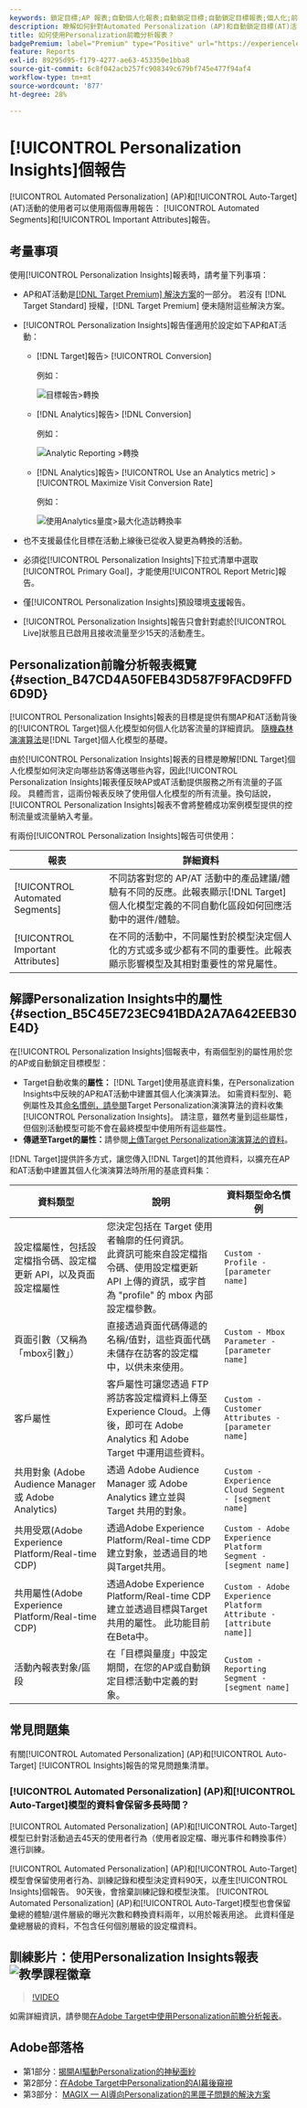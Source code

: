 ```yaml
---
keywords: 鎖定目標;AP 報表;自動個人化報表;自動鎖定目標;自動鎖定目標報表;個人化;前瞻分析;自動化區段;faq;常見問題集;重要屬性
description: 瞭解如何針對Automated Personalization (AP)和自動鎖定目標(AT)活動使用專用報表 — 自動化區段和重要屬性。
title: 如何使用Personalization前瞻分析報表？
badgePremium: label="Premium" type="Positive" url="https://experienceleague.adobe.com/docs/target/using/introduction/intro.html?lang=zh-Hant#premium newtab=true" tooltip="檢視Target Premium包含的內容。"
feature: Reports
exl-id: 89295d95-f179-4277-ae63-453350e1bba8
source-git-commit: 6c8f042acb257fc908349c679bf745e477f94af4
workflow-type: tm+mt
source-wordcount: '877'
ht-degree: 28%

---
```


# [!UICONTROL Personalization Insights]個報告

[!UICONTROL Automated Personalization] (AP)和[!UICONTROL Auto-Target] (AT)活動的使用者可以使用兩個專用報告： [!UICONTROL Automated Segments]和[!UICONTROL Important Attributes]報告。

## 考量事項

使用[!UICONTROL Personalization Insights]報表時，請考量下列事項：

* AP和AT活動是[[!DNL Target Premium] 解決方案](/help/main/c-intro/intro.md#premium)的一部分。 若沒有 [!DNL Target Standard] 授權，[!DNL Target Premium] 便未隨附這些解決方案。

* [!UICONTROL Personalization Insights]報告僅適用於設定如下AP和AT活動：

   * [!DNL Target]報告> [!UICONTROL Conversion]

     例如：

     ![目標報告>轉換](/help/main/c-reports/assets/conversion.png)

   * [!DNL Analytics]報告> [!DNL Conversion]

     例如：

     ![Analytic Reporting >轉換](/help/main/c-reports/assets/analytics-reporting-conversion.png)

   * [!DNL Analytics]報告> [!UICONTROL Use an Analytics metric] > [!UICONTROL Maximize Visit Conversion Rate]

     例如：

     ![使用Analytics量度>最大化造訪轉換率](/help/main/c-reports/assets/maximize-visit-conversion-rate.png)

* 也不支援最佳化目標在活動上線後已從收入變更為轉換的活動。

* 必須從[!UICONTROL Personalization Insights]下拉式清單中選取[!UICONTROL Primary Goal]，才能使用[!UICONTROL Report Metric]報告。

* 僅[!UICONTROL Personalization Insights]預設環境[支援](/help/main/administrating-target/hosts.md)報告。

* [!UICONTROL Personalization Insights]報告只會針對處於[!UICONTROL Live]狀態且已啟用且接收流量至少15天的活動產生。

## Personalization前瞻分析報表概覽 {#section_B47CD4A50FEB43D587F9FACD9FFD6D9D}

[!UICONTROL Personalization Insights]報表的目標是提供有關AP和AT活動背後的[!UICONTROL Target]個人化模型如何個人化訪客流量的詳細資訊。 [隨機森林演演算法](/help/main/c-activities/t-automated-personalization/algo-random-forest.md)是[!DNL Target]個人化模型的基礎。

由於[!UICONTROL Personalization Insights]報表的目標是瞭解[!DNL Target]個人化模型如何決定向哪些訪客傳送哪些內容，因此[!UICONTROL Personalization Insights]報表僅反映AP或AT活動提供服務之所有流量的子區段。 具體而言，這兩份報表反映了使用個人化模型的所有流量。換句話說，[!UICONTROL Personalization Insights]報表不會將整體成功案例模型提供的控制流量或流量納入考量。

有兩份[!UICONTROL Personalization Insights]報告可供使用：

| 報表 | 詳細資料 |
|--- |--- |
| [!UICONTROL Automated Segments] | 不同訪客對您的 AP/AT 活動中的產品建議/體驗有不同的反應。此報表顯示[!DNL Target]個人化模型定義的不同自動化區段如何回應活動中的選件/體驗。 |
| [!UICONTROL Important Attributes] | 在不同的活動中，不同屬性對於模型決定個人化的方式或多或少都有不同的重要性。此報表顯示影響模型及其相對重要性的常見屬性。 |

## 解譯Personalization Insights中的屬性 {#section_B5C45E723EC941BDA2A7A642EEB30E4D}

在[!UICONTROL Personalization Insights]個報表中，有兩個型別的屬性用於您的AP或自動鎖定目標模型：

* Target自動收集的&#x200B;**屬性：** [!DNL Target]使用基底資料集，在Personalization Insights中反映的AP和AT活動中建置其個人化演演算法。 如需資料型別、範例屬性及其[命名慣例，請參閱](/help/main/c-activities/t-automated-personalization/ap-data.md)Target Personalization演演算法的資料收集[!UICONTROL Personalization Insights]。 請注意，雖然考量到這些屬性，但個別活動模型可能不會在最終模型中使用所有這些屬性。
* **傳遞至Target的屬性：**&#x200B;請參閱[上傳Target Personalization演演算法的資料](/help/main/c-activities/t-automated-personalization/uploading-data-for-the-target-personalization-algorithms.md)。

[!DNL Target]提供許多方式，讓您傳入[!DNL Target]的其他資料，以擴充在AP和AT活動中建置其個人化演演算法時所用的基底資料集：

| 資料類型 | 說明 | 資料類型命名慣例 |
|--- |--- |--- |
| 設定檔屬性，包括設定檔指令碼、設定檔更新 API，以及頁面設定檔屬性 | 您決定包括在 Target 使用者輪廓的任何資訊。<br>此資訊可能來自設定檔指令碼、使用設定檔更新 API 上傳的資訊，或字首為 &quot;profile&quot; 的 mbox 內部設定檔參數。 | `Custom - Profile - [parameter name]` |
| 頁面引數（又稱為「mbox引數」） | 直接透過頁面代碼傳遞的名稱/值對，這些頁面代碼未儲存在訪客的設定檔中，以供未來使用。 | `Custom - Mbox Parameter - [parameter name]` |
| 客戶屬性 | 客戶屬性可讓您透過 FTP 將訪客設定檔資料上傳至 Experience Cloud。上傳後，即可在 Adobe Analytics 和 Adobe Target 中運用這些資料。 | `Custom - Customer Attributes - [parameter name]` |
| 共用對象 (Adobe Audience Manager 或 Adobe Analytics) | 透過 Adobe Audience Manager 或 Adobe Analytics 建立並與 Target 共用的對象。 | `Custom - Experience Cloud Segment - [segment name]` |
| 共用受眾(Adobe Experience Platform/Real-time CDP) | 透過Adobe Experience Platform/Real-time CDP建立對象，並透過目的地與Target共用。 | `Custom - Adobe Experience Platform Segment - [segment name]` |
| 共用屬性(Adobe Experience Platform/Real-time CDP) | 透過Adobe Experience Platform/Real-time CDP建立並透過目標與Target共用的屬性。 此功能目前在Beta中。 | `Custom - Adobe Experience Platform Attribute - [attribute name]]` |
| 活動內報表對象/區段 | 在「目標與量度」中設定期間，在您的AP或自動鎖定目標活動中定義的對象。 | `Custom - Reporting Segment - [segment name]` |

## 常見問題集

有關[!UICONTROL Automated Personalization] (AP)和[!UICONTROL Auto-Target] [!UICONTROL Insights]報告的常見問題集清單。

### [!UICONTROL Automated Personalization] (AP)和[!UICONTROL Auto-Target]模型的資料會保留多長時間？

[!UICONTROL Automated Personalization] (AP)和[!UICONTROL Auto-Target]模型已針對活動過去45天的使用者行為（使用者設定檔、曝光事件和轉換事件）進行訓練。

[!UICONTROL Automated Personalization] (AP)和[!UICONTROL Auto-Target]模型會保留使用者行為、訓練記錄和模型決定資料90天，以產生[!UICONTROL Insights]個報告。 90天後，會捨棄訓練記錄和模型決策。 [!UICONTROL Automated Personalization] (AP)和[!UICONTROL Auto-Target]模型也會保留彙總的體驗/選件層級的曝光次數和轉換資料兩年，以用於報表用途。 此資料僅是彙總層級的資料，不包含任何個別層級的設定檔資料。

## 訓練影片：使用Personalization Insights報表![教學課程徽章](/help/main/assets/tutorial.png)

>[!VIDEO](https://video.tv.adobe.com/v/25601/)

如需詳細資訊，請參閱[在Adobe Target中使用Personalization前瞻分析報表](https://helpx.adobe.com/target/kt/using/personalization-insights-report-feature-video-use.html)。

## Adobe部落格

* 第1部分：[揭開AI驅動Personalization的神秘面紗](https://theblog.adobe.com/taking-mystery-magic-ai-driven-personalization-part-1/)
* 第2部分：[在Adobe Target中Personalization的AI幕後窺視](https://theblog.adobe.com/a-peek-behind-the-curtain-of-ai-for-personalization-in-adobe-target/)
* 第3部分： [MAGIX — AI導向Personalization的黑匣子問題的解決方案](https://theblog.adobe.com/magix-the-solution-to-the-black-box-issue-of-ai-driven-personalization/)
